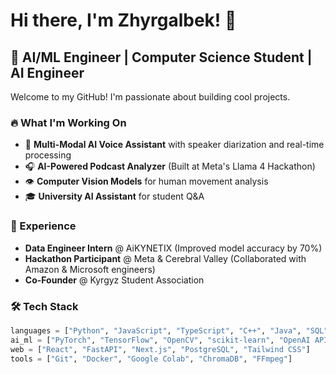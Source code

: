 # Hi there, I'm Zhyrgalbek! 👋

## 🚀 AI/ML Engineer | Computer Science Student | AI Engineer

Welcome to my GitHub! I'm passionate about building cool projects.

### 🔥 What I'm Working On
- 🤖 **Multi-Modal AI Voice Assistant** with speaker diarization and real-time processing
- 🎧 **AI-Powered Podcast Analyzer** (Built at Meta's Llama 4 Hackathon)
- 👁️ **Computer Vision Models** for human movement analysis
- 🎓 **University AI Assistant** for student Q&A

### 💼 Experience
- **Data Engineer Intern** @ AiKYNETIX (Improved model accuracy by 70%)
- **Hackathon Participant** @ Meta & Cerebral Valley (Collaborated with Amazon & Microsoft engineers)
- **Co-Founder** @ Kyrgyz Student Association

### 🛠️ Tech Stack
```python
languages = ["Python", "JavaScript", "TypeScript", "C++", "Java", "SQL"]
ai_ml = ["PyTorch", "TensorFlow", "OpenCV", "scikit-learn", "OpenAI API"]
web = ["React", "FastAPI", "Next.js", "PostgreSQL", "Tailwind CSS"]
tools = ["Git", "Docker", "Google Colab", "ChromaDB", "FFmpeg"]
